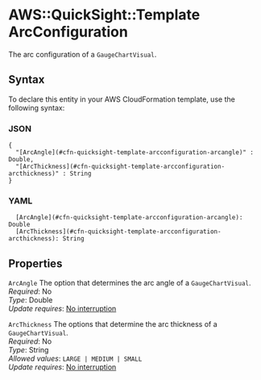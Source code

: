# AWS::QuickSight::Template ArcConfiguration<a name="aws-properties-quicksight-template-arcconfiguration"></a>

The arc configuration of a `GaugeChartVisual`\.

## Syntax<a name="aws-properties-quicksight-template-arcconfiguration-syntax"></a>

To declare this entity in your AWS CloudFormation template, use the following syntax:

### JSON<a name="aws-properties-quicksight-template-arcconfiguration-syntax.json"></a>

```
{
  "[ArcAngle](#cfn-quicksight-template-arcconfiguration-arcangle)" : Double,
  "[ArcThickness](#cfn-quicksight-template-arcconfiguration-arcthickness)" : String
}
```

### YAML<a name="aws-properties-quicksight-template-arcconfiguration-syntax.yaml"></a>

```
  [ArcAngle](#cfn-quicksight-template-arcconfiguration-arcangle): Double
  [ArcThickness](#cfn-quicksight-template-arcconfiguration-arcthickness): String
```

## Properties<a name="aws-properties-quicksight-template-arcconfiguration-properties"></a>

`ArcAngle` <a name="cfn-quicksight-template-arcconfiguration-arcangle"></a>
The option that determines the arc angle of a `GaugeChartVisual`\.  
_Required_: No  
_Type_: Double  
_Update requires_: [No interruption](https://docs.aws.amazon.com/AWSCloudFormation/latest/UserGuide/using-cfn-updating-stacks-update-behaviors.html#update-no-interrupt)

`ArcThickness` <a name="cfn-quicksight-template-arcconfiguration-arcthickness"></a>
The options that determine the arc thickness of a `GaugeChartVisual`\.  
_Required_: No  
_Type_: String  
_Allowed values_: `LARGE | MEDIUM | SMALL`  
_Update requires_: [No interruption](https://docs.aws.amazon.com/AWSCloudFormation/latest/UserGuide/using-cfn-updating-stacks-update-behaviors.html#update-no-interrupt)
